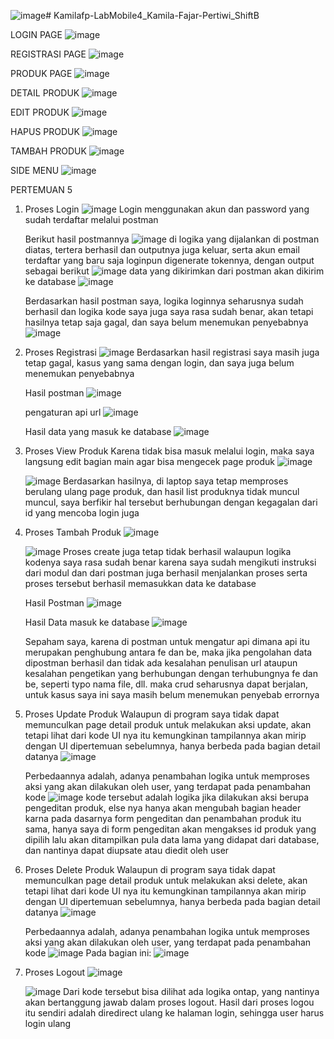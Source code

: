 ![image](https://github.com/user-attachments/assets/4ef5845d-8b55-433d-9f4b-1c848c807ce3)# Kamilafp-LabMobile4_Kamila-Fajar-Pertiwi_ShiftB

LOGIN PAGE
![image](https://github.com/user-attachments/assets/d162e569-e81f-466d-a7b8-54d2aefce36e)


REGISTRASI PAGE
![image](https://github.com/user-attachments/assets/c803490b-4554-4593-b6d4-f9b4ea731162)


PRODUK PAGE
![image](https://github.com/user-attachments/assets/eb9a51fa-f450-4796-bf14-66523df33b53)


DETAIL PRODUK
![image](https://github.com/user-attachments/assets/df5fbf1b-a7d8-4fd8-bfa9-96cf31adf423)


EDIT PRODUK
![image](https://github.com/user-attachments/assets/5256da08-8b54-434e-aa16-341e232469a5)


HAPUS PRODUK
![image](https://github.com/user-attachments/assets/6f6e40ca-5416-4fe2-876f-edda7a450d95)


TAMBAH PRODUK
![image](https://github.com/user-attachments/assets/d07b7ce5-ef30-4fa5-b8b4-5c1ce1e36fe6)


SIDE MENU
![image](https://github.com/user-attachments/assets/b3cfac0e-a207-48f1-961f-7f286aa5ec52)




PERTEMUAN 5
1. Proses Login
   ![image](https://github.com/user-attachments/assets/a20753f4-1e63-44f0-984b-603f346aa91f)
   Login menggunakan akun dan password yang sudah terdaftar melalui postman

   Berikut hasil postmannya
   ![image](https://github.com/user-attachments/assets/97282b85-9b29-4e33-99d0-412e37138db5)
   di logika yang dijalankan di postman diatas, tertera berhasil dan outputnya juga keluar, serta akun email terdaftar yang baru saja loginpun digenerate tokennya, dengan output sebagai berikut
   ![image](https://github.com/user-attachments/assets/aaa5230d-7ed8-4391-913b-ed018c6e4f30)
   data yang dikirimkan dari postman akan dikirim ke database
   ![image](https://github.com/user-attachments/assets/414ba887-1fc1-4e13-8537-47bd196fcd45)

   Berdasarkan hasil postman saya, logika loginnya seharusnya sudah berhasil dan logika kode saya juga saya rasa sudah benar, akan tetapi hasilnya tetap saja gagal, dan saya belum menemukan penyebabnya
   ![image](https://github.com/user-attachments/assets/6fc0dc04-bf97-491d-acd0-8bb1370ee77d)
2. Proses Registrasi
   ![image](https://github.com/user-attachments/assets/77ab56d9-b272-49a7-9fe4-5a25394e0c32)
   Berdasarkan hasil registrasi saya masih juga tetap gagal, kasus yang sama dengan login, dan saya juga belum menemukan penyebabnya

   Hasil postman
   ![image](https://github.com/user-attachments/assets/5c544822-1c23-446d-bb4a-27b58f11e02c)

   pengaturan api url
   ![image](https://github.com/user-attachments/assets/4968eb25-98a7-4de2-97b8-337adf14dd12)

   Hasil data yang masuk ke database
   ![image](https://github.com/user-attachments/assets/bb465fd5-1846-45c0-b3b3-416952e90829)
3. Proses View Produk
   Karena tidak bisa masuk melalui login, maka saya langsung edit bagian main agar bisa mengecek page produk
   ![image](https://github.com/user-attachments/assets/5efac8f8-d9c6-4e7a-85ca-547693a5ec5d)

   ![image](https://github.com/user-attachments/assets/de0a552c-5666-427e-bd8c-fe2c0613b8dd)
   Berdasarkan hasilnya, di laptop saya tetap memproses berulang ulang page produk, dan hasil list produknya tidak muncul muncul, saya berfikir hal tersebut berhubungan dengan kegagalan dari id yang mencoba login juga
4. Proses Tambah Produk
   ![image](https://github.com/user-attachments/assets/a7704b24-c946-4592-8800-c9104c50927e)

   ![image](https://github.com/user-attachments/assets/91f90640-2866-4ef4-ab92-ec5f272ed7cb)
   Proses create juga tetap tidak berhasil walaupun logika kodenya saya rasa sudah benar karena saya sudah mengikuti instruksi dari modul dan dari postman juga berhasil menjalankan proses serta proses tersebut berhasil memasukkan data ke database

   Hasil Postman
   ![image](https://github.com/user-attachments/assets/b2c6ee86-4ee3-4a06-8c38-4acee4e3d187)

   Hasil Data masuk ke database
   ![image](https://github.com/user-attachments/assets/5007a676-f34e-4c2b-ae64-fa644ba4368e)

   Sepaham saya, karena di postman untuk mengatur api dimana api itu merupakan penghubung antara fe dan be, maka jika pengolahan data dipostman berhasil dan tidak ada kesalahan penulisan url ataupun kesalahan pengetikan yang berhubungan dengan terhubungnya fe dan be, seperti typo nama file, dll. maka crud seharusnya dapat berjalan, untuk kasus saya ini saya masih belum menemukan penyebab errornya

5. Proses Update Produk
   Walaupun di program saya tidak dapat memunculkan page detail produk untuk melakukan aksi update, akan tetapi lihat dari kode UI nya itu kemungkinan tampilannya akan mirip dengan UI dipertemuan sebelumnya, hanya berbeda pada bagian detail datanya
   ![image](https://github.com/user-attachments/assets/5256da08-8b54-434e-aa16-341e232469a5)

   Perbedaannya adalah, adanya penambahan logika untuk memproses aksi yang akan dilakukan oleh user, yang terdapat pada penambahan kode
   ![image](https://github.com/user-attachments/assets/d5fcbcd0-3d71-41d5-b62f-a505a78ed803)
   kode tersebut adalah logika jika dilakukan aksi berupa pengeditan produk, else nya hanya akan mengubah bagian header karna pada dasarnya form pengeditan dan penambahan produk itu sama, hanya saya di form pengeditan akan mengakses id produk yang dipilih lalu akan ditampilkan pula data lama yang didapat dari database, dan nantinya dapat diupsate atau diedit oleh user

6. Proses Delete Produk
   Walaupun di program saya tidak dapat memunculkan page detail produk untuk melakukan aksi delete, akan tetapi lihat dari kode UI nya itu kemungkinan tampilannya akan mirip dengan UI dipertemuan sebelumnya, hanya berbeda pada bagian detail datanya
   ![image](https://github.com/user-attachments/assets/6f6e40ca-5416-4fe2-876f-edda7a450d95)

   Perbedaannya adalah, adanya penambahan logika untuk memproses aksi yang akan dilakukan oleh user, yang terdapat pada penambahan kode
   ![image](https://github.com/user-attachments/assets/7420d676-7641-4904-9322-34bf557a4c4b)
   Pada bagian ini:
   ![image](https://github.com/user-attachments/assets/a790c74c-8dd0-4aaf-b214-9d5358139873)

7. Proses Logout
   ![image](https://github.com/user-attachments/assets/d819dddd-85c4-412d-b0c0-5a9f7a915507)

   ![image](https://github.com/user-attachments/assets/b14e52a4-1caa-4ed1-9ce5-1185ecb77166)
   Dari kode tersebut bisa dilihat ada logika ontap, yang nantinya akan bertanggung jawab dalam proses logout. Hasil dari proses logou itu sendiri adalah diredirect ulang ke halaman login, sehingga user harus login ulang   




   
   
   


   
